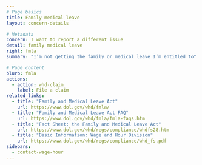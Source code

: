 ```yaml
---
# Page basics
title: Family medical leave
layout: concern-details

# Metadata
concern: I want to report a different issue
detail: family medical leave
right: fmla
summary: "I’m not getting the family or medical leave I’m entitled to"

# Page content
blurb: fmla
actions:
  - action: whd-claim
    label: File a claim
related_links:
  - title: "Family and Medical Leave Act"
    url: https://www.dol.gov/whd/fmla/
  - title: "Family and Medical Leave Act FAQ"
    url: https://www.dol.gov/whd/fmla/fmla-faqs.htm
  - title: "Fact Sheet: the Family and Medical Leave Act"
    url: https://www.dol.gov/whd/regs/compliance/whdfs28.htm
  - title: "Basic Information: Wage and Hour Division"
    url: https://www.dol.gov/whd/regs/compliance/whd_fs.pdf
sidebars:
  - contact-wage-hour
---
```

